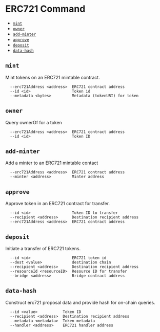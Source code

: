 # ERC721 Command

- [`mint`](#mint)
- [`owner`](#owner)
- [`add-minter`](#add-minter)
- [`approve`](#approve)
- [`deposit`](#deposit)
- [`data-hash`](#data-hash)

## `mint`
Mint tokens on an ERC721 mintable contract.

```
  --erc721Address <address>  ERC721 contract address
  --id <id>                  Token id
  --metadata <bytes>         Metadata (tokenURI) for token
```

## `owner`
Query ownerOf for a token

```
  --erc721Address <address>  ERC721 contract address
  --id <id>                  Token ID
```

## `add-minter`
Add a minter to an ERC721 mintable contact

```
  --erc721Address <address>  ERC721 contract address
  --minter <address>         Minter address
```

## `approve`
Approve token in an ERC721 contract for transfer.

```
  --id <id>                  Token ID to transfer
  --recipient <address>      Destination recipient address
  --erc721Address <address>  ERC721 contract address
```

## `deposit`
Initiate a transfer of ERC721 tokens.

```
  --id <id>                  ERC721 token id
  --dest <value>             destination chain
  --recipient <address>      Destination recipient address
  --resourceId <resourceID>  Resource ID for transfer
  --bridge <address>         Bridge contract address
```

## `data-hash`
Construct erc721 proposal data and provide hash for on-chain queries.

```
  --id <value>           Token ID
  --recipient <address>  Destination recipient address
  --metadata <metadata>  Token metadata
  --handler <address>    ERC721 handler address
```